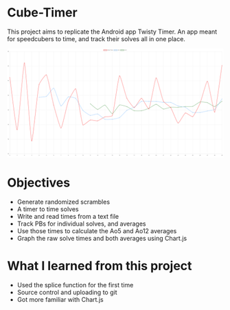 # Cube-Timer
This project aims to replicate the Android app Twisty Timer. An app meant for speedcubers to time, and track their solves all in one place.

![test](./readme-example-photo.png)

# Objectives
* Generate randomized scrambles
* A timer to time solves
* Write and read times from a text file
* Track PBs for individual solves, and averages
* Use those times to calculate the Ao5 and Ao12 averages
* Graph the raw solve times and both averages using Chart.js

# What I learned from this project
* Used the splice function for the first time
* Source control and uploading to git
* Got more familiar with Chart.js
